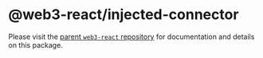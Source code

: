 # @web3-react/injected-connector

Please visit the [parent `web3-react` repository](https://github.com/NoahZinsmeister/web3-react) for documentation and details on this package.

